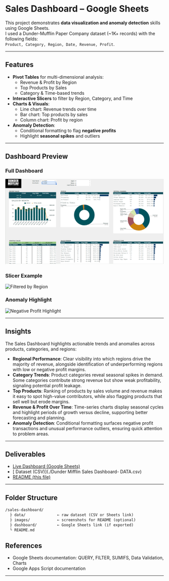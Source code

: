 #  Sales Dashboard – Google Sheets

This project demonstrates **data visualization and anomaly detection** skills using Google Sheets.  
I used a Dunder-Mufflin Paper Company dataset (~1K+ records) with the following fields:  
`Product, Category, Region, Date, Revenue, Profit`.

---

##  Features
- **Pivot Tables** for multi-dimensional analysis:
  - Revenue & Profit by Region
  - Top Products by Sales
  - Category & Time-based trends
- **Interactive Slicers** to filter by Region, Category, and Time
- **Charts & Visuals**:
  - Line chart: Revenue trends over time
  - Bar chart: Top products by sales
  - Column chart: Profit by region
- **Anomaly Detection**:
  - Conditional formatting to flag **negative profits**
  - Highlight **seasonal spikes** and outliers

---

##  Dashboard Preview

### Full Dashboard
![Dashboard Overview](./images/dashboard_overview.png)

### Slicer Example
![Filtered by Region](./images/slicer_example.png)

### Anomaly Highlight
![Negative Profit Highlight](./images/anomaly_example.png)

---

## Insights  

The Sales Dashboard highlights actionable trends and anomalies across products, categories, and regions:  

- **Regional Performance**: Clear visibility into which regions drive the majority of revenue, alongside identification of underperforming regions with low or negative profit margins.  
- **Category Trends**: Product categories reveal seasonal spikes in demand. Some categories contribute strong revenue but show weak profitability, signaling potential profit leakage.  
- **Top Products**: Ranking of products by sales volume and revenue makes it easy to spot high-value contributors, while also flagging products that sell well but erode margins.  
- **Revenue & Profit Over Time**: Time-series charts display seasonal cycles and highlight periods of growth versus decline, supporting better forecasting and planning.  
- **Anomaly Detection**: Conditional formatting surfaces negative profit transactions and unusual performance outliers, ensuring quick attention to problem areas.  


---

##  Deliverables
- [ Live Dashboard (Google Sheets)](https://docs.google.com/spreadsheets/d/1SnlmyJ19LUXk3nko8yYqmxbrp_CMVKUhaTcp1hHv7qs/edit?usp=sharing)  
- [ Dataset (CSV)](./Dunder Mifflin Sales Dashboard- DATA.csv)  
- [ README (this file)](./README.md)  

---
## Folder Structure  

```
/sales-dashboard/
  ├ data/              ← raw dataset (CSV or Sheets link)
  ├ images/            ← screenshots for README (optional)
  ├ dashboard/         ← Google Sheets link (if exported)
  └ README.md
``` 
## References  

- Google Sheets documentation: QUERY, FILTER, SUMIFS, Data Validation, Charts  
- Google Apps Script documentation 
---


